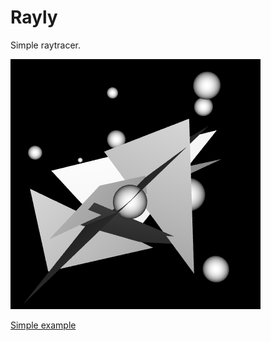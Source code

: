 # Rayly

Simple raytracer.

![Simple example](/examples/simple.png?raw=true "Simple example")

[Simple example](/examples/simple.jl)
